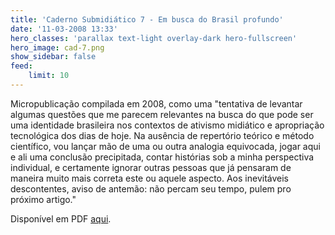 ```yaml
---
title: 'Caderno Submidiático 7 - Em busca do Brasil profundo'
date: '11-03-2008 13:33'
hero_classes: 'parallax text-light overlay-dark hero-fullscreen'
hero_image: cad-7.png
show_sidebar: false
feed:
    limit: 10
---
```


Micropublicação compilada em 2008, como uma "tentativa de levantar algumas questões que me parecem relevantes na busca do que pode ser uma identidade brasileira nos contextos de ativismo midiático e apropriação tecnológica dos dias de hoje. Na ausência de repertório teórico e método científico, vou lançar mão de uma ou outra analogia equivocada, jogar aqui e ali uma conclusão precipitada, contar histórias sob a minha perspectiva individual, e certamente ignorar outras pessoas que já pensaram de maneira muito mais correta este ou aquele aspecto. Aos inevitáveis descontentes, aviso de antemão: não percam seu tempo, pulem pro próximo artigo."

Disponível em PDF [aqui](https://efeefe-arquivo.github.io/sites/efeefe.no-ip.org/files/midia/caderno_07/index.pdf).

